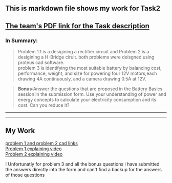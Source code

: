 ## This is markdown file shows my work for **Task2**   

[The team's PDF link for the Task description](https://drive.google.com/file/d/12AK5k0PzpzjEDiXJAtH5FXASY9VW6SZ2/view)
---
### In Summary:
> Problem 1.1 is a desigining a rectifier circuit and Problem 2 is a desigining a H-Bridge ciruit. both problems were deisgned using proteus cad software.  
problem 3 is identifying the most suitable battery by balancing cost,
performance, weight, and size for powering four 12V motors,each drawing 4A continuously, and a camera drawing 0.5A at 12V.

>**Bonus**:Answer the questions that are proposed in the Battery Basics
session in the submission form. Use your understanding of power and energy concepts to
calculate your electricity consumption and its cost. Can you reduce
it?

---
---

## My Work

[problem 1 and problem 2 cad links](https://drive.google.com/file/d/1cihBeXr--aoIkBSfB_ATaQsMPKwMAMJQ/view?usp=drive_link)  
[Problem 1 explaining video](https://drive.google.com/file/d/1MGH5FDIGxiVrT0zrO1ywkQLF6m3sD0u2/view?usp=drive_link)  
[Problem 2 explaining video](https://drive.google.com/file/d/1wBScOb2WaGfg9Kb0tMvK4054G7Kf_J1U/view?usp=drive_link)


! Unfortunatly for problem 3 and all the bonus questions i have submitted the answers directly into the form and can't find a backup for the answers of those questions